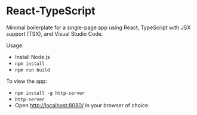 # React-TypeScript

Minimal boilerplate for a single-page app using React, TypeScript with JSX support (TSX), and Visual Studio Code.

Usage:

* Install Node.js
* `npm install`
* `npm run build`

To view the app:

* `npm install -g http-server`
* `http-server`
* Open [http://localhost:8080/](http://localhost:8080/) in your browser of choice.
